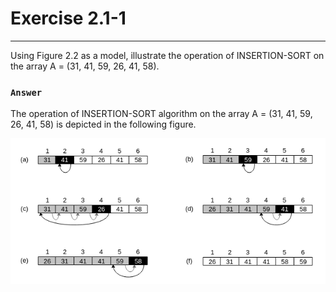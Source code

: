 # Exercise 2.1-1
***
Using Figure 2.2 as a model, illustrate the operation of INSERTION-SORT on the array A = (31, 41, 59, 26, 41, 58).

### `Answer`
The operation of INSERTION-SORT algorithm on the array A = (31, 41, 59, 26, 41, 58) is depicted in the following figure.

<p>
    <img src="../Images/CLRS_2-1-1.png" alt="Insertion sort operation on array A">
</p>
